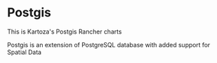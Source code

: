 # Postgis

This is Kartoza's Postgis Rancher charts

Postgis is an extension of PostgreSQL database with added support for Spatial Data

